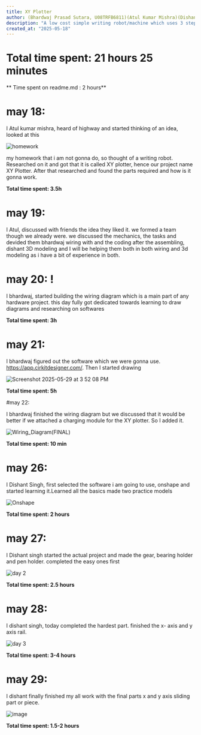 ```yaml
---
title: XY Plotter
author: (Bhardwaj Prasad Sutara, U08TRFB6811)(Atul Kumar Mishra)(Dishant Singh)
description: "A low cost simple writing robot/machine which uses 3 stepper motors and arduino uno that can draw or write anything you send to it with intense accuracy."
created_at: "2025-05-18"
---
```


# Total time spent: 21 hours 25 minutes
** Time spent on readme.md : 2 hours**

# may 18: 
I Atul kumar mishra, heard of highway and started thinking of an idea, looked at this 

![homework](https://github.com/user-attachments/assets/8a72f049-78ba-4478-b43e-784b65d1e9af)

my homework that i am not gonna do, so thought of a writing robot. Researched on it and got that it is called XY plotter, hence our project name XY Plotter. After that researched and found the parts required and how is it gonna work.

**Total time spent: 3.5h**

# may 19:
I Atul, discussed with  friends the idea they liked it. we formed a team though we already were. we discussed the mechanics, the tasks and devided them bhardwaj wiring with and the coding after the assembling, dishant 3D modeling and I will be helping them both in both wiring and 3d modeling as i have a bit of experience in both.

# may 20: !
I bhardwaj, started building the wiring diagram which is a main part of any hardware project. this day fully got dedicated towards learning to draw diagrams and researching on softwares

**Total time spent: 3h**

# may 21:

I bhardwaj figured out the software which we were gonna use. https://app.cirkitdesigner.com/.
Then I started drawing

![Screenshot 2025-05-29 at 3 52 08 PM](https://github.com/user-attachments/assets/0c0bd177-ed0b-4709-9284-8d30bae0832d)

**Total time spent: 5h**

#may 22:

I bhardwaj finished the wiring diagram but we discussed that it would be better if we attached a charging module for the XY plotter.
So I added it.

![Wiring_Diagram(FINAL)](https://github.com/user-attachments/assets/95a3408f-7334-4b42-8a07-accacccace46)

**Total time spent: 10 min**


# may 26: 
I Dishant Singh, first selected the software i am going to use, onshape and started learning it.Learned all the basics made two practice models 

![Onshape](https://github.com/user-attachments/assets/ca515a21-ca4f-4d53-89ff-3895f4c5156b)

**Total time spent: 2 hours**


# may 27: 
I Dishant singh started the actual project and made the gear, bearing holder and pen holder. completed the easy ones first 

![day 2](https://github.com/user-attachments/assets/479d9689-c4b0-43b0-852e-c547b65b3d7d)

**Total time spent: 2.5 hours**

# may 28: 
I dishant singh, today completed the hardest part. finished the x- axis and y axis rail.

![day 3](https://github.com/user-attachments/assets/ef9e4e7d-de67-4791-af2f-cf6a5334afb1) 

**Total time spent: 3-4 hours**

# may 29:
I dishant finally finished my all work with the final parts x and y axis sliding part or piece.

![image](https://github.com/user-attachments/assets/dbe20402-d335-463e-a3c6-82a7fd015e1d)

**Total time spent: 1.5-2 hours**
